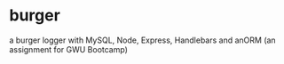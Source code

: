 # burger
a burger logger with MySQL, Node, Express, Handlebars and anORM (an assignment for GWU Bootcamp)
